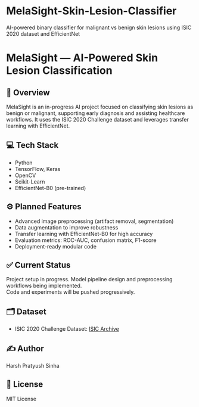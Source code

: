 # MelaSight-Skin-Lesion-Classifier
AI-powered binary classifier for malignant vs benign skin lesions using ISIC 2020 dataset and EfficientNet

# MelaSight — AI-Powered Skin Lesion Classification

## 🚀 Overview
MelaSight is an in-progress AI project focused on classifying skin lesions as benign or malignant, supporting early diagnosis and assisting healthcare workflows. It uses the ISIC 2020 Challenge dataset and leverages transfer learning with EfficientNet.

## 💻 Tech Stack
- Python
- TensorFlow, Keras
- OpenCV
- Scikit-Learn
- EfficientNet-B0 (pre-trained)

## ⚙️ Planned Features
- Advanced image preprocessing (artifact removal, segmentation)
- Data augmentation to improve robustness
- Transfer learning with EfficientNet-B0 for high accuracy
- Evaluation metrics: ROC-AUC, confusion matrix, F1-score
- Deployment-ready modular code

## ✅ Current Status
Project setup in progress. Model pipeline design and preprocessing workflows being implemented.  
Code and experiments will be pushed progressively.

## 🗂️ Dataset
- ISIC 2020 Challenge Dataset: [ISIC Archive](https://challenge.isic-archive.com/data/)

## ✍️ Author
Harsh Pratyush Sinha

## 📄 License
MIT License 
